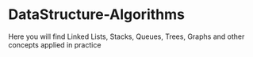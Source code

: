 # DataStructure-Algorithms
Here you will find Linked Lists, Stacks, Queues, Trees, Graphs and other concepts applied in practice
